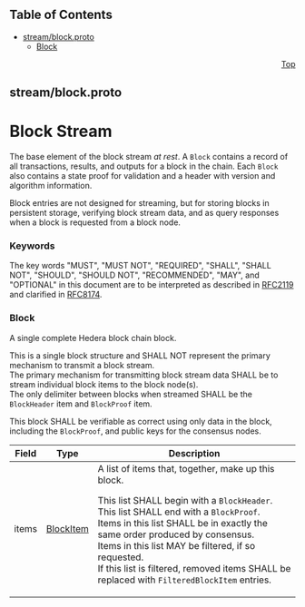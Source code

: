 ## Table of Contents

- [stream/block.proto](#stream_block-proto)
    - [Block](#com-hedera-hapi-block-stream-Block)
  



<a name="stream_block-proto"></a>
<p align="right"><a href="#top">Top</a></p>

## stream/block.proto
# Block Stream
The base element of the block stream _at rest_.
A `Block` contains a record of all transactions, results, and outputs for
a block in the chain. Each `Block` also contains a state proof for
validation and a header with version and algorithm information.

Block entries are not designed for streaming, but for storing blocks in
persistent storage, verifying block stream data, and as query responses
when a block is requested from a block node.

### Keywords
The key words "MUST", "MUST NOT", "REQUIRED", "SHALL", "SHALL NOT",
"SHOULD", "SHOULD NOT", "RECOMMENDED", "MAY", and "OPTIONAL" in this
document are to be interpreted as described in
[RFC2119](https://www.ietf.org/rfc/rfc2119) and clarified in
[RFC8174](https://www.ietf.org/rfc/rfc8174).


<a name="com-hedera-hapi-block-stream-Block"></a>

### Block
A single complete Hedera block chain block.

This is a single block structure and SHALL NOT represent the primary
mechanism to transmit a block stream.<br/>
The primary mechanism for transmitting block stream data SHALL be to
stream individual block items to the block node(s).<br/>
The only delimiter between blocks when streamed SHALL be the `BlockHeader`
item and `BlockProof` item.

This block SHALL be verifiable as correct using only data in the block,
including the `BlockProof`, and public keys for the consensus nodes.


| Field | Type | Description |
| ----- | ---- | ----------- |
| items | [BlockItem](#com-hedera-hapi-block-stream-BlockItem) | A list of items that, together, make up this block. <p> This list SHALL begin with a `BlockHeader`.<br/> This list SHALL end with a `BlockProof`.<br/> Items in this list SHALL be in exactly the same order produced by consensus.<br/> Items in this list MAY be filtered, if so requested.<br/> If this list is filtered, removed items SHALL be replaced with `FilteredBlockItem` entries.<br/> |





 <!-- end messages -->

 <!-- end enums -->

 <!-- end HasExtensions -->

 <!-- end services -->



